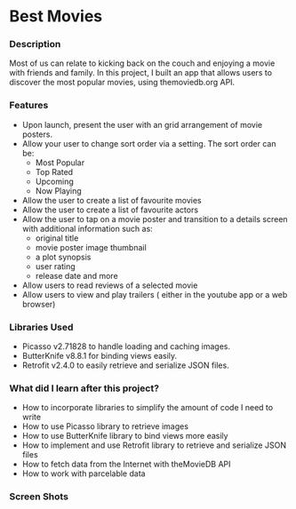 # Best Movies

### Description
Most of us can relate to kicking back on the couch and enjoying a movie with friends and family. In this project, I built an app that allows users to discover the most popular movies, using themoviedb.org API.

### Features
- Upon launch, present the user with an grid arrangement of movie posters.
- Allow your user to change sort order via a setting. The sort order can be:
  - Most Popular
  - Top Rated
  - Upcoming
  - Now Playing
- Allow the user to create a list of favourite movies
- Allow the user to create a list of favourite actors
- Allow the user to tap on a movie poster and transition to a details screen with additional information such as:
  - original title
  - movie poster image thumbnail
  - a plot synopsis
  - user rating
  - release date and more
- Allow users to read reviews of a selected movie
- Allow users to view and play trailers ( either in the youtube app or a web browser)

  
### Libraries Used
- Picasso v2.71828 to handle loading and caching images.
- ButterKnife v8.8.1 for binding views easily.
- Retrofit v2.4.0 to easily retrieve and serialize JSON files.

### What did I learn after this project?
- How to incorporate libraries to simplify the amount of code I need to write
- How to use Picasso library to retrieve images
- How to use ButterKnife library to bind views more easily
- How to implement and use Retrofit library to retrieve and serialize JSON files
- How to fetch data from the Internet with theMovieDB API
- How to work with parcelable data

### Screen Shots


